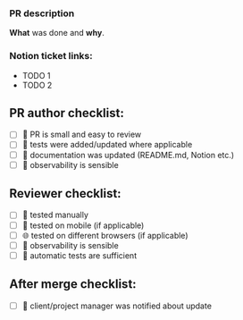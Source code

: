 ### PR description
**What** was done and **why**.

### Notion ticket links:
- TODO 1
- TODO 2

## PR author checklist:
- [ ] 🔫 PR is small and easy to review
- [ ] 🧪 tests were added/updated where applicable
- [ ] 📜 documentation was updated (README.md, Notion etc.)
- [ ] 🔭 observability is sensible

## Reviewer checklist:
- [ ] 🧠 tested manually
- [ ] 📱 tested on mobile (if applicable)
- [ ] 🌐 tested on different browsers (if applicable)
- [ ] 🔭 observability is sensible
- [ ] 🤖 automatic tests are sufficient

## After merge checklist:
- [ ] 📡 client/project manager was notified about update